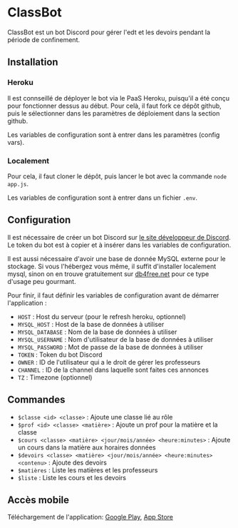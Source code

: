 # ClassBot

ClassBot est un bot Discord pour gérer l'edt et les devoirs pendant la période de confinement.

## Installation

### Heroku

Il est connseillé de déployer le bot via le PaaS Heroku, puisqu'il a été conçu pour fonctionner dessus au début. Pour celà, il faut fork ce dépôt github, puis le sélectionner dans les paramètres de déploiement dans la section github.

Les variables de configuration sont à entrer dans les paramètres (config vars).

### Localement

Pour cela, il faut cloner le dépôt, puis lancer le bot avec la commande `node app.js`.

Les variables de configuration sont à entrer dans un fichier `.env`.

## Configuration

Il est nécessaire de créer un bot Discord sur [le site développeur de Discord](https://discordapp.com/developers/applications). Le token du bot est à copier et à insérer dans les variables de configuration.

Il est aussi nécessaire d'avoir une base de donnée MySQL externe pour le stockage. Si vous l'hébergez vous même, il suffit d'installer localement mysql, sinon on en trouve gratuitement sur [db4free.net](https://www.db4free.net) pour ce type d'usage peu gourmant.

Pour finir, il faut définir les variables de configuration avant de démarrer l'application :

- `HOST` : Host du serveur (pour le refresh heroku, optionnel)
- `MYSQL_HOST` : Host de la base de données à utiliser
- `MYSQL_DATABASE` : Nom de la base de données à utiliser
- `MYSQL_USERNAME` : Nom d'utilisateur de la base de données à utiliser
- `MYSQL_PASSWORD` : Mot de passe de la base de données à utiliser
- `TOKEN` : Token du bot Discord
- `OWNER` : ID de l'utilisateur qui a le droit de gérer les professeurs
- `CHANNEL` : ID de la channel dans laquelle sont faites ces annonces
- `TZ` : Timezone (optionnel)

## Commandes

- `$classe <id> <classe>` : Ajoute une classe lié au rôle
- `$prof <id> <classe> <matière>` : Ajoute un prof pour la matière et la classe
- `$cours <classe> <matière> <jour/mois/année> <heure:minutes>` : Ajoute un cours dans la matière aux horaires données
- `$devoirs <classe> <matière> <jour/mois/année> <heure:minutes> <contenu>` : Ajoute des devoirs
- `$matières` : Liste les matières et les professeurs
- `$liste` : Liste les cours et les devoirs

## Accès mobile

Téléchargement de l'application: [Google Play](https://play.google.com/store/apps/details?id=me.nathanfallet.classbot), [App Store](https://apps.apple.com/app/classbot/id1506465267)
